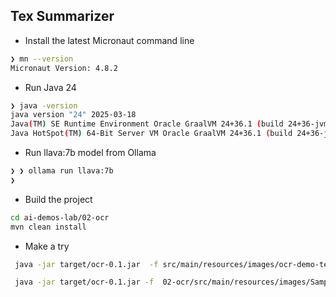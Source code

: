 ## Tex Summarizer

- Install the latest Micronaut command line 
```sh
❯ mn --version
Micronaut Version: 4.8.2
```

- Run Java 24 
```sh
❯ java -version
java version "24" 2025-03-18
Java(TM) SE Runtime Environment Oracle GraalVM 24+36.1 (build 24+36-jvmci-b01)
Java HotSpot(TM) 64-Bit Server VM Oracle GraalVM 24+36.1 (build 24+36-jvmci-b01, mixed mode, sharing)
```


- Run llava:7b model from Ollama 

```sh
❯ ❯ ollama run llava:7b
❯ 
```

- Build the project 

```sh 
cd ai-demos-lab/02-ocr
mvn clean install
```

- Make a try

```sh
 java -jar target/ocr-0.1.jar  -f src/main/resources/images/ocr-demo-text.png -v
```


```sh
 java -jar target/ocr-0.1.jar -f  02-ocr/src/main/resources/images/Sample-handwritten-text-input-for-OCR.png -v
```




